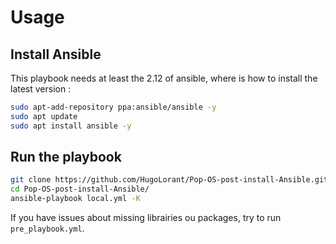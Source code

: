 # Usage

## Install Ansible
This playbook needs at least the 2.12 of ansible, where is how to install the latest version :
``` bash
sudo apt-add-repository ppa:ansible/ansible -y
sudo apt update
sudo apt install ansible -y
```

## Run the playbook
```bash
git clone https://github.com/HugoLorant/Pop-OS-post-install-Ansible.git
cd Pop-OS-post-install-Ansible/
ansible-playbook local.yml -K
```

If you have issues about missing librairies ou packages, try to run `pre_playbook.yml`.